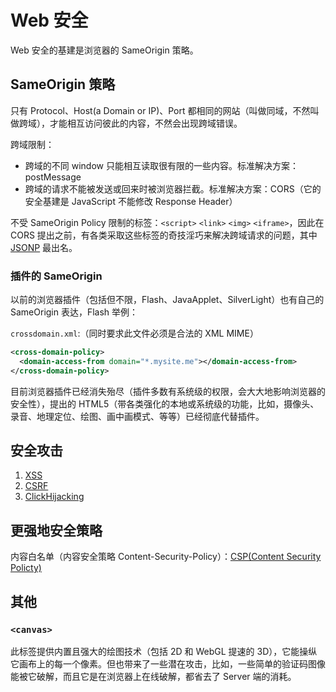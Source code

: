 # Web 安全

Web 安全的基建是浏览器的 SameOrigin 策略。

## SameOrigin 策略

只有 Protocol、Host(a Domain or IP)、Port 都相同的网站（叫做同域，不然叫做跨域），才能相互访问彼此的内容，不然会出现跨域错误。

跨域限制：

- 跨域的不同 window 只能相互读取很有限的一些内容。标准解决方案：postMessage
- 跨域的请求不能被发送或回来时被浏览器拦截。标准解决方案：CORS（它的安全基建是 JavaScript 不能修改 Response Header）

不受 SameOrigin Policy 限制的标签：`<script>` `<link>` `<img>` `<iframe>`，因此在 CORS 提出之前，有各类采取这些标签的奇技淫巧来解决跨域请求的问题，其中 [JSONP](../JSONP.md) 最出名。

### 插件的 SameOrigin

以前的浏览器插件（包括但不限，Flash、JavaApplet、SilverLight）也有自己的 SameOrigin 表达，Flash 举例：

`crossdomain.xml`:（同时要求此文件必须是合法的 XML MIME）

```xml
<cross-domain-policy>
  <domain-access-from domain="*.mysite.me"></domain-access-from>
</cross-domain-policy>
```

目前浏览器插件已经消失殆尽（插件多数有系统级的权限，会大大地影响浏览器的安全性），提出的 HTML5（带各类强化的本地或系统级的功能，比如，摄像头、录音、地理定位、绘图、画中画模式、等等）已经彻底代替插件。

## 安全攻击

1. [XSS](./AttackXSS.md)
2. [CSRF](./AttackCSRF.md)
3. [ClickHijacking](./AttackClickHijacking.md)

## 更强地安全策略

内容白名单（内容安全策略 Content-Security-Policy）：[CSP(Content Security Policty)](./CSP.md)

## 其他

### `<canvas>`

此标签提供内置且强大的绘图技术（包括 2D 和 WebGL 提速的 3D），它能操纵它画布上的每一个像素。但也带来了一些潜在攻击，比如，一些简单的验证码图像能被它破解，而且它是在浏览器上在线破解，都省去了 Server 端的消耗。
